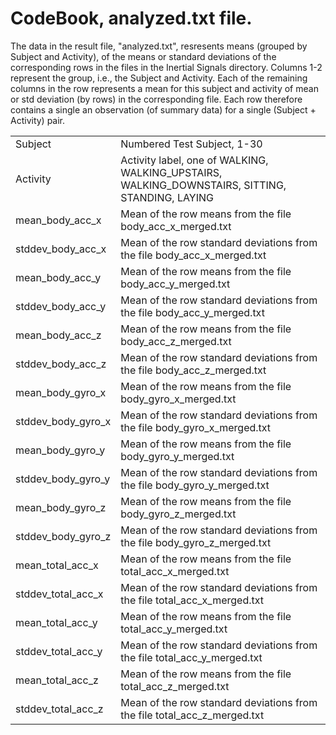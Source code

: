 # CodeBook, analyzed.txt file.
The data in the result file, "analyzed.txt", resresents means (grouped by Subject and Activity), of the means or standard deviations of the corresponding rows in the files in the Inertial Signals directory.  Columns 1-2 represent the group, i.e., the Subject and Activity.  Each of the remaining columns in the row represents a mean for this subject and activity of mean or std deviation (by rows) in the corresponding file.  Each row therefore contains a single an observation (of summary data) for a single (Subject + Activity) pair.
<table>
<tr><td>Subject</td>
<td>Numbered Test Subject, 1-30</td></tr>
<tr><td>Activity</td>
<td>Activity label, one of WALKING, WALKING_UPSTAIRS, WALKING_DOWNSTAIRS, SITTING, STANDING, LAYING</td></tr>
<tr><td>mean_body_acc_x</td>
<td>Mean of the row means from the file body_acc_x_merged.txt</td></tr>
<tr><td>stddev_body_acc_x</td>
<td>Mean of the row standard deviations from the file body_acc_x_merged.txt</td></tr>
<tr><td>mean_body_acc_y</td>
<td>Mean of the row means from the file body_acc_y_merged.txt</td></tr>
<tr><td>stddev_body_acc_y</td>
<td>Mean of the row standard deviations from the file body_acc_y_merged.txt</td></tr>
<tr><td>mean_body_acc_z</td>
<td>Mean of the row means from the file body_acc_z_merged.txt</td></tr>
<tr><td>stddev_body_acc_z</td>
<td>Mean of the row standard deviations from the file body_acc_z_merged.txt</td></tr>
<tr><td>mean_body_gyro_x</td>
<td>Mean of the row means from the file body_gyro_x_merged.txt</td></tr>
<tr><td>stddev_body_gyro_x</td>
<td>Mean of the row standard deviations from the file body_gyro_x_merged.txt</td></tr>
<tr><td>mean_body_gyro_y</td>
<td>Mean of the row means from the file body_gyro_y_merged.txt</td></tr>
<tr><td>stddev_body_gyro_y</td>
<td>Mean of the row standard deviations from the file body_gyro_y_merged.txt</td></tr>
<tr><td>mean_body_gyro_z</td>
<td>Mean of the row means from the file body_gyro_z_merged.txt</td></tr>
<tr><td>stddev_body_gyro_z</td>
<td>Mean of the row standard deviations from the file body_gyro_z_merged.txt</td></tr>
<tr><td>mean_total_acc_x</td>
<td>Mean of the row means from the file total_acc_x_merged.txt</td></tr>
<tr><td>stddev_total_acc_x</td>
<td>Mean of the row standard deviations from the file total_acc_x_merged.txt</td></tr>
<tr><td>mean_total_acc_y</td>
<td>Mean of the row means from the file total_acc_y_merged.txt</td></tr>
<tr><td>stddev_total_acc_y</td>
<td>Mean of the row standard deviations from the file total_acc_y_merged.txt</td></tr>
<tr><td>mean_total_acc_z</td>
<td>Mean of the row means from the file total_acc_z_merged.txt</td></tr>
<tr><td>stddev_total_acc_z</td>
<td>Mean of the row standard deviations from the file total_acc_z_merged.txt</td></tr>
</table>